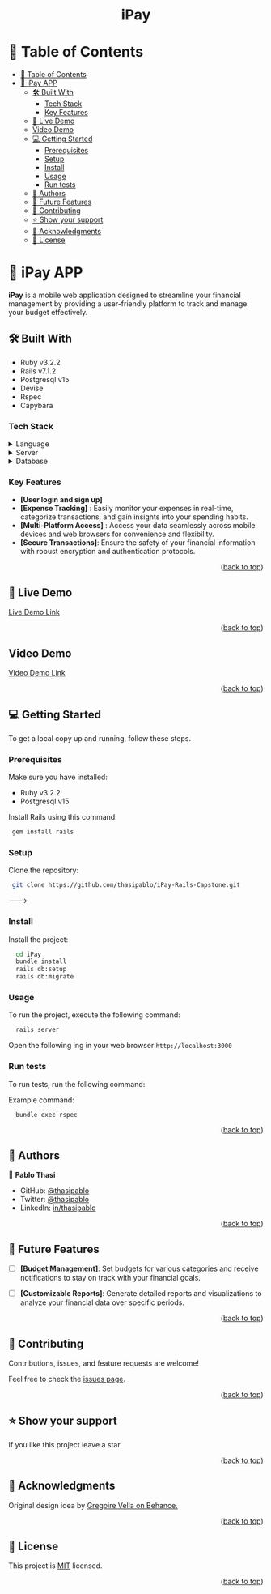 <a name="readme-top"></a>
<div align="center">
  <h1><b>iPay</b></h1>
</div>

<!-- TABLE OF CONTENTS -->

# 📗 Table of Contents

- [📗 Table of Contents](#-table-of-contents)
- [📖 iPay APP ](#-ipay-app-)
  - [🛠 Built With ](#-built-with-)
    - [Tech Stack ](#tech-stack-)
    - [Key Features ](#key-features-)
  - [🚀 Live Demo ](#-live-demo-)
  - [Video Demo](#video-demo)
  - [💻 Getting Started ](#-getting-started-)
    - [Prerequisites](#prerequisites)
    - [Setup](#setup)
    - [Install](#install)
    - [Usage](#usage)
    - [Run tests](#run-tests)
  - [👥 Authors ](#-authors-)
  - [🔭 Future Features ](#-future-features-)
  - [🤝 Contributing ](#-contributing-)
  - [⭐️ Show your support ](#️-show-your-support-)
  - [🙏 Acknowledgments ](#-acknowledgments-)
  - [📝 License ](#-license-)

<!-- PROJECT DESCRIPTION -->

# 📖 iPay APP <a name="about-project"></a>

**iPay** is a mobile web application designed to streamline your financial management by providing a user-friendly platform to track and manage your budget effectively.

## 🛠 Built With <a name="built-with"></a> 

- Ruby v3.2.2
- Rails v7.1.2
- Postgresql v15
- Devise
- Rspec
- Capybara

### Tech Stack <a name="tech-stack"></a>

<details>
  <summary>Language</summary>
  <ul>
    <li><a href="https://www.ruby-lang.org/en/">Ruby v3.1.4</a></li>
  </ul>
</details>

<details>
  <summary>Server</summary>
  <ul>
    <li><a href="https://rubyonrails.org/">Rails</a></li>
  </ul>
</details>

<details>
<summary>Database</summary>
  <ul>
    <li><a href="https://www.postgresql.org/">PostgreSQL</a></li>
  </ul>
</details>

<!-- Features -->

### Key Features <a name="key-features"></a>


- **[User login and sign up]** 
- **[Expense Tracking]** : Easily monitor your expenses in real-time, categorize transactions, and gain insights into your spending habits.
- **[Multi-Platform Access]** : Access your data seamlessly across mobile devices and web browsers for convenience and flexibility.
- **[Secure Transactions]**: Ensure the safety of your financial information with robust encryption and authentication protocols.


<p align="right">(<a href="#readme-top">back to top</a>)</p>

<!-- LIVE DEMO  -->

## 🚀 Live Demo <a name="live-demo"></a>


  [Live Demo Link](https://ipay-app.onrender.com/)

<p align="right">(<a href="#readme-top">back to top</a>)</p> 

## Video Demo 

  [Video Demo Link](https://www.loom.com/share/bc343b08f8e4475d8494533526642e48?sid=d0154412-aacc-4cdf-a971-534049597e91)


<p align="right">(<a href="#readme-top">back to top</a>)</p>


<!-- GETTING STARTED -->

## 💻 Getting Started <a name="getting-started"></a>


To get a local copy up and running, follow these steps.

### Prerequisites

Make sure you have installed:

- Ruby v3.2.2
- Postgresql v15

Install Rails using this command:
```sh
 gem install rails
```

### Setup

Clone the repository:

```sh
 git clone https://github.com/thasipablo/iPay-Rails-Capstone.git
```
--->

### Install

Install the project:


```sh
  cd iPay
  bundle install
  rails db:setup
  rails db:migrate
```


### Usage

To run the project, execute the following command:

```sh
  rails server
```
Open the following ing in your web browser `http://localhost:3000`

### Run tests

To run tests, run the following command:

Example command:

```sh
  bundle exec rspec
```

<p align="right">(<a href="#readme-top">back to top</a>)</p>

<!-- AUTHORS -->

## 👥 Authors <a name="authors"></a>

👤 **Pablo Thasi**

- GitHub: [@thasipablo](https://github.com/thasipablo)
- Twitter: [@thasipablo](https://twitter.com/thasipablo)
- LinkedIn: [in/thasipablo](https://www.linkedin.com/in/thasipablo/)

<p align="right">(<a href="#readme-top">back to top</a>)</p>

<!-- FUTURE FEATURES -->

## 🔭 Future Features <a name="future-features"></a>


- [ ] **[Budget Management]**: Set budgets for various categories and receive notifications to stay on track with your financial goals.
- [ ] **[Customizable Reports]**: Generate detailed reports and visualizations to analyze your financial data over specific periods.


<p align="right">(<a href="#readme-top">back to top</a>)</p>

<!-- CONTRIBUTING -->

## 🤝 Contributing <a name="contributing"></a>

Contributions, issues, and feature requests are welcome!

Feel free to check the [issues page](../../issues/).

<p align="right">(<a href="#readme-top">back to top</a>)</p>

<!-- SUPPORT -->

## ⭐️ Show your support <a name="support"></a>

If you like this project leave a star

<p align="right">(<a href="#readme-top">back to top</a>)</p>

<!-- ACKNOWLEDGEMENTS -->

## 🙏 Acknowledgments <a name="acknowledgements"></a>

Original design idea by [Gregoire Vella on Behance.](https://www.behance.net/gregoirevella)

<p align="right">(<a href="#readme-top">back to top</a>)</p>


<!-- LICENSE -->

## 📝 License <a name="license"></a>

This project is [MIT](./LICENSE) licensed.


<p align="right">(<a href="#readme-top">back to top</a>)</p>